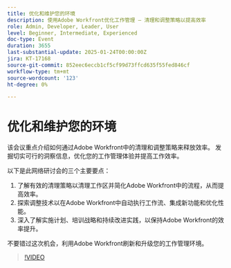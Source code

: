 ```yaml
---
title: 优化和维护您的环境
description: 使用Adobe Workfront优化工作管理 — 清理和调整策略以提高效率
role: Admin, Developer, Leader, User
level: Beginner, Intermediate, Experienced
doc-type: Event
duration: 3655
last-substantial-update: 2025-01-24T00:00:00Z
jira: KT-17168
source-git-commit: 852eec6eccb1cf5cf99d73ffcd635f55fed846cf
workflow-type: tm+mt
source-wordcount: '123'
ht-degree: 0%

---
```



# 优化和维护您的环境

该会议重点介绍如何通过Adobe Workfront中的清理和调整策略来释放效率。 发掘切实可行的洞察信息，优化您的工作管理体验并提高工作效率。

以下是此网络研讨会的三个主要要点：

1. 了解有效的清理策略以清理工作区并简化Adobe Workfront中的流程，从而提高效率。
2. 探索调整技术以在Adobe Workfront中自动执行工作流、集成新功能和优化性能。
3. 深入了解实施计划、培训战略和持续改进实践，以保持Adobe Workfront的效率提升。

不要错过这次机会，利用Adobe Workfront刷新和升级您的工作管理环境。

>[!VIDEO](https://video.tv.adobe.com/v/3443024/?learn=on&enablevpops)

